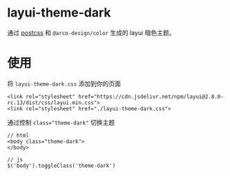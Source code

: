 # layui-theme-dark

通过 [postcss](https://github.com/postcss/postcss) 和 `@arco-design/color` 生成的 layui 暗色主题。

# 使用

 将 `layui-theme-dark.css` 添加到你的页面
 ```
 <link rel="stylesheet" href="https://cdn.jsdelivr.net/npm/layui@2.8.0-rc.13/dist/css/layui.min.css">
 <link rel="stylesheet" href="./layui-theme-dark.css">
 ```
 通过控制 `class="theme-dark"` 切换主题
 ```
 // html
 <body class="theme-dark">
 </body>
 
 // js
 $('body').toggleClass('theme-dark')
 ```
 
